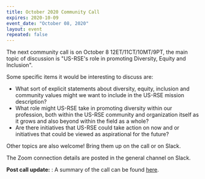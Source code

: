 ```yaml
---
title: October 2020 Community Call
expires: 2020-10-09
event_date: "October 08, 2020"
layout: event
repeated: false
---
```


The next community call is on October 8 12ET/11CT/10MT/9PT, the main topic of discussion is "US-RSE's role in promoting Diversity, Equity and Inclusion". 

Some specific items it would be interesting to discuss are:
  - What sort of explicit statements about diversity, equity, inclusion and community values might we want to include in the US-RSE mission description?
  - What role might US-RSE take in promoting diversity within our profession, both within the US-RSE community and organization itself as it grows and also beyond within the field as a whole?
  - Are there initiatives that US-RSE could take action on now and or initiatives that could be viewed as aspirational for the future?

Other topics are also welcome!  Bring them up on the call or on Slack.

The Zoom connection details are posted in the general channel on Slack.

**Post call update:** : A summary of the call can be found [here](https://874-120906408-gh.circle-artifacts.com/0/usrse.github.io/2020-10-13-community-call-dei/index.html).
